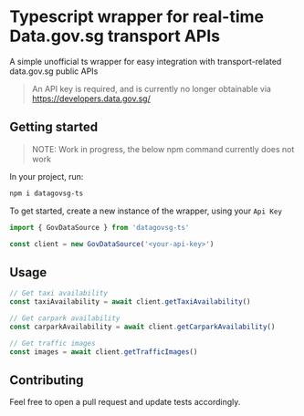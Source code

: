 # Typescript wrapper for real-time Data.gov.sg transport APIs

A simple unofficial ts wrapper for easy integration with transport-related data.gov.sg public APIs

> An API key is required, and is currently no longer obtainable via https://developers.data.gov.sg/

## Getting started

> NOTE: Work in progress, the below npm command currently does not work

In your project, run:

```bash
npm i datagovsg-ts
```

To get started, create a new instance of the wrapper, using your `Api Key`

```ts
import { GovDataSource } from 'datagovsg-ts'

const client = new GovDataSource('<your-api-key>')
```

## Usage

```ts
// Get taxi availability
const taxiAvailability = await client.getTaxiAvailability()

// Get carpark availability
const carparkAvailability = await client.getCarparkAvailability()

// Get traffic images
const images = await client.getTrafficImages()
```

## Contributing

Feel free to open a pull request and update tests accordingly.
